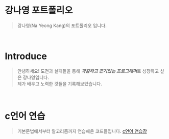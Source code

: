 # 강나영 포트폴리오
> 강나영(Na Yeong Kang)의 포트폴리오 입니다.

<br/>

# Introduce
> 안녕하세요!
> 도전과 실패들을 통해 ***과감하고 끈기있는 프로그래머***로 성장하고 싶은 강나영입니다.
> <br/>
> 제가 배우고 노력한 것들을 기록해보았습니다. 

<br/>

# c언어 연습
> 기본문법에서부터 알고리즘까지 연습해온 코드들입니다.
> [c언어 연습장](https://github.com/Nora0926/C_practicing)
